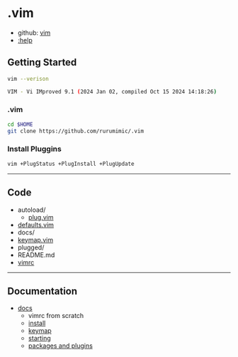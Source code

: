 # .vim

- github: [vim](https://github.com/vim/vim)
- [:help](https://vimhelp.org/)

## Getting Started

```bash
vim --verison

VIM - Vi IMproved 9.1 (2024 Jan 02, compiled Oct 15 2024 14:18:26)
```

### .vim

```bash
cd $HOME
git clone https://github.com/rurumimic/.vim
```

### Install Pluggins

```bash
vim +PlugStatus +PlugInstall +PlugUpdate
```

---

## Code

- autoload/
  - [plug.vim](autoload/plug.vim)
- [defaults.vim](/defaults.vim)
- docs/
- [keymap.vim](/keymap.vim)
- plugged/
- README.md
- [vimrc](/vimrc)

---

## Documentation

- [docs](/docs/README.md)
  - vimrc from scratch
  - [install](/docs/install.md)
  - [keymap](/docs/keymap.md)
  - [starting](/docs/starting.md)
  - [packages and plugins](/docs/packages.md)

